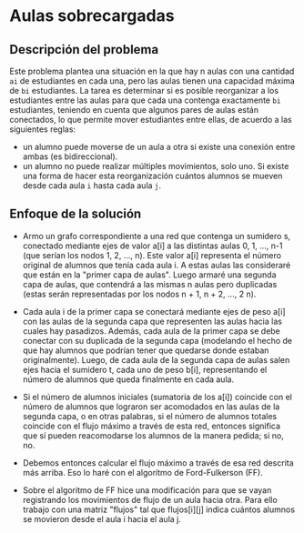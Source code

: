 # Aulas sobrecargadas

## Descripción del problema 

Este problema plantea una situación en la que hay n aulas con una cantidad `ai` de estudiantes en cada una, pero las aulas tienen una capacidad máxima de `bi` estudiantes. La tarea es determinar si es posible reorganizar a los estudiantes entre las aulas para que cada una contenga exactamente `bi` estudiantes, teniendo en cuenta que algunos pares de aulas están conectados, lo que permite mover estudiantes entre ellas, de acuerdo a las siguientes reglas: 
- un alumno puede moverse de un aula a otra si existe una conexión entre ambas (es bidireccional).
- un alumno no puede realizar múltiples movimientos, solo uno.
Si existe una forma de hacer esta reorganización cuántos alumnos se mueven desde cada aula `i` hasta cada aula `j`.

## Enfoque de la solución

- Armo un grafo correspondiente a una red que contenga un sumidero s, conectado mediante ejes de valor a[i] 
a las distintas aulas 0, 1, ..., n-1 (que serían los nodos 1, 2, ..., n). Este valor a[i] representa el 
número original de alumnos que tenía cada aula i. A estas aulas las consideraré que están en la "primer capa 
de aulas". Luego armaré una segunda capa de aulas, que contendrá a las mismas n aulas pero duplicadas (estas 
serán representadas por los nodos n + 1, n + 2, ..., 2 n).  

- Cada aula i de la primer capa se conectará mediante ejes de peso a[i] con las aulas de la segunda capa que 
representen las aulas hacia las cuales hay pasadizos. Además, cada aula de la primer capa se debe conectar 
con su duplicada de la segunda capa (modelando el hecho de que hay alumnos que podrían tener que quedarse 
donde estaban originalmente). Luego, de cada aula de la segunda capa de aulas salen ejes hacia el sumidero t, 
cada uno de peso b[i], representando el número de alumnos que queda finalmente en cada aula. 

- Si el número de alumnos iniciales (sumatoria de los a[i]) coincide con el número de alumnos que lograron ser 
acomodados en las aulas de la segunda capa, o en otras palabras, si el número de alumnos totales coincide con 
el flujo máximo a través de esta red, entonces significa que sí pueden reacomodarse los alumnos de la manera 
pedida; si no, no. 

- Debemos entonces calcular el flujo máximo a través de esa red descrita más arriba. Eso lo haré con el 
algoritmo de Ford-Fulkerson (FF). 

- Sobre el algoritmo de FF hice una modificación para que se vayan registrando los movimientos de flujo de un 
aula hacia otra. Para ello trabajo con una matriz "flujos" tal que flujos[i][j] indica cuántos alumnos se 
movieron desde el aula i hacia el aula j. 
